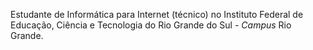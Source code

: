 Estudante de Informática para Internet (técnico) no Instituto Federal de Educação, Ciência e Tecnologia do Rio Grande do Sul - _Campus_ Rio Grande.

